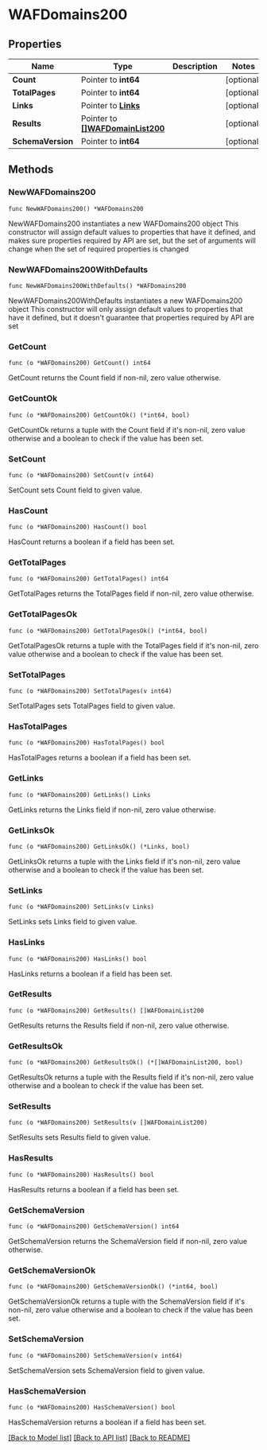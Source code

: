 # WAFDomains200

## Properties

Name | Type | Description | Notes
------------ | ------------- | ------------- | -------------
**Count** | Pointer to **int64** |  | [optional] 
**TotalPages** | Pointer to **int64** |  | [optional] 
**Links** | Pointer to [**Links**](Links.md) |  | [optional] 
**Results** | Pointer to [**[]WAFDomainList200**](WAFDomainList200.md) |  | [optional] 
**SchemaVersion** | Pointer to **int64** |  | [optional] 

## Methods

### NewWAFDomains200

`func NewWAFDomains200() *WAFDomains200`

NewWAFDomains200 instantiates a new WAFDomains200 object
This constructor will assign default values to properties that have it defined,
and makes sure properties required by API are set, but the set of arguments
will change when the set of required properties is changed

### NewWAFDomains200WithDefaults

`func NewWAFDomains200WithDefaults() *WAFDomains200`

NewWAFDomains200WithDefaults instantiates a new WAFDomains200 object
This constructor will only assign default values to properties that have it defined,
but it doesn't guarantee that properties required by API are set

### GetCount

`func (o *WAFDomains200) GetCount() int64`

GetCount returns the Count field if non-nil, zero value otherwise.

### GetCountOk

`func (o *WAFDomains200) GetCountOk() (*int64, bool)`

GetCountOk returns a tuple with the Count field if it's non-nil, zero value otherwise
and a boolean to check if the value has been set.

### SetCount

`func (o *WAFDomains200) SetCount(v int64)`

SetCount sets Count field to given value.

### HasCount

`func (o *WAFDomains200) HasCount() bool`

HasCount returns a boolean if a field has been set.

### GetTotalPages

`func (o *WAFDomains200) GetTotalPages() int64`

GetTotalPages returns the TotalPages field if non-nil, zero value otherwise.

### GetTotalPagesOk

`func (o *WAFDomains200) GetTotalPagesOk() (*int64, bool)`

GetTotalPagesOk returns a tuple with the TotalPages field if it's non-nil, zero value otherwise
and a boolean to check if the value has been set.

### SetTotalPages

`func (o *WAFDomains200) SetTotalPages(v int64)`

SetTotalPages sets TotalPages field to given value.

### HasTotalPages

`func (o *WAFDomains200) HasTotalPages() bool`

HasTotalPages returns a boolean if a field has been set.

### GetLinks

`func (o *WAFDomains200) GetLinks() Links`

GetLinks returns the Links field if non-nil, zero value otherwise.

### GetLinksOk

`func (o *WAFDomains200) GetLinksOk() (*Links, bool)`

GetLinksOk returns a tuple with the Links field if it's non-nil, zero value otherwise
and a boolean to check if the value has been set.

### SetLinks

`func (o *WAFDomains200) SetLinks(v Links)`

SetLinks sets Links field to given value.

### HasLinks

`func (o *WAFDomains200) HasLinks() bool`

HasLinks returns a boolean if a field has been set.

### GetResults

`func (o *WAFDomains200) GetResults() []WAFDomainList200`

GetResults returns the Results field if non-nil, zero value otherwise.

### GetResultsOk

`func (o *WAFDomains200) GetResultsOk() (*[]WAFDomainList200, bool)`

GetResultsOk returns a tuple with the Results field if it's non-nil, zero value otherwise
and a boolean to check if the value has been set.

### SetResults

`func (o *WAFDomains200) SetResults(v []WAFDomainList200)`

SetResults sets Results field to given value.

### HasResults

`func (o *WAFDomains200) HasResults() bool`

HasResults returns a boolean if a field has been set.

### GetSchemaVersion

`func (o *WAFDomains200) GetSchemaVersion() int64`

GetSchemaVersion returns the SchemaVersion field if non-nil, zero value otherwise.

### GetSchemaVersionOk

`func (o *WAFDomains200) GetSchemaVersionOk() (*int64, bool)`

GetSchemaVersionOk returns a tuple with the SchemaVersion field if it's non-nil, zero value otherwise
and a boolean to check if the value has been set.

### SetSchemaVersion

`func (o *WAFDomains200) SetSchemaVersion(v int64)`

SetSchemaVersion sets SchemaVersion field to given value.

### HasSchemaVersion

`func (o *WAFDomains200) HasSchemaVersion() bool`

HasSchemaVersion returns a boolean if a field has been set.


[[Back to Model list]](../README.md#documentation-for-models) [[Back to API list]](../README.md#documentation-for-api-endpoints) [[Back to README]](../README.md)


